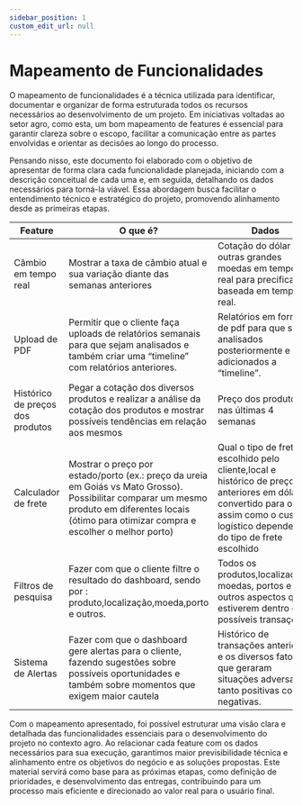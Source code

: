 ```yaml
---
sidebar_position: 1
custom_edit_url: null
---
```


# Mapeamento de Funcionalidades

O mapeamento de funcionalidades é a técnica utilizada para identificar, documentar e organizar de forma estruturada todos os recursos necessários ao desenvolvimento de um projeto. Em iniciativas voltadas ao setor agro, como esta, um bom mapeamento de features é essencial para garantir clareza sobre o escopo, facilitar a comunicação entre as partes envolvidas e orientar as decisões ao longo do processo.

Pensando nisso, este documento foi elaborado com o objetivo de apresentar de forma clara cada funcionalidade planejada, iniciando com a descrição conceitual de cada uma e, em seguida, detalhando os dados necessários para torná-la viável. Essa abordagem busca facilitar o entendimento técnico e estratégico do projeto, promovendo alinhamento desde as primeiras etapas.



| Feature | O que é? | Dados |
|---------|----------|-------|
| Câmbio em tempo real | Mostrar a taxa de câmbio atual e sua variação diante das semanas anteriores | Cotação do dólar e outras grandes moedas em tempo real para precificação baseada em tempo real. |
|Upload de PDF| Permitir que o cliente faça uploads de relatórios semanais para que sejam analisados e também criar uma “timeline” com relatórios anteriores.|Relatórios em formato de pdf para que sejam analisados posteriormente e adicionados a “timeline”.|
|Histórico de preços dos produtos| Pegar a cotação dos diversos produtos e realizar a análise da cotação dos produtos e mostrar possíveis tendências em relação aos mesmos|  Preço dos produtos nas últimas 4 semanas |
|Calculador de frete|Mostrar o preço por estado/porto (ex.: preço da ureia em Goiás vs Mato Grosso). Possibilitar comparar um mesmo produto em diferentes locais (ótimo para otimizar compra e escolher o melhor porto)| Qual o tipo de frete escolhido pelo cliente,local e histórico de preços anteriores em dólar e convertido para o real, assim como o custo logístico dependendo do tipo de frete escolhido|
|Filtros de pesquisa| Fazer com que o cliente filtre o resultado do dashboard, sendo por : produto,localização,moeda,porto e outros.| Todos os produtos,localizações, moedas, portos e outros aspectos que estiverem dentro de possíveis transações|
|Sistema de Alertas| Fazer com que o dashboard gere alertas para o cliente, fazendo sugestões sobre possíveis oportunidades e também sobre momentos que exigem maior cautela | Histórico de transações anteriores e os diversos fatores que geraram situações adversas, tanto positivas como negativas.|



Com o mapeamento apresentado, foi possível estruturar uma visão clara e detalhada das funcionalidades essenciais para o desenvolvimento do projeto no contexto agro. Ao relacionar cada feature com os dados necessários para sua execução, garantimos maior previsibilidade técnica e alinhamento entre os objetivos do negócio e as soluções propostas. Este material servirá como base para as próximas etapas, como definição de prioridades, e desenvolvimento das entregas, contribuindo para um processo mais eficiente e direcionado ao valor real para o usuário final.



